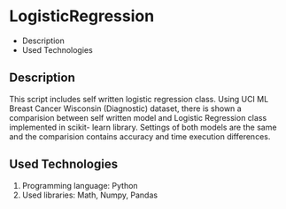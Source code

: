 # LogisticRegression

- Description
- Used Technologies

## Description

This script includes self written logistic regression class. Using UCI ML Breast Cancer Wisconsin (Diagnostic) dataset, there is shown a comparision between self written model and Logistic Regression class implemented in scikit- learn library. Settings of both models are the same and the comparision contains accuracy and time execution differences.

## Used Technologies
1. Programming language: Python
2. Used libraries: Math, Numpy, Pandas
